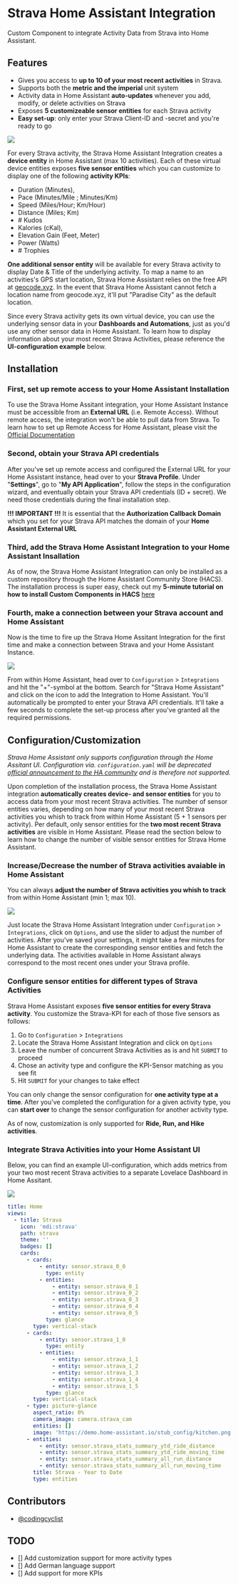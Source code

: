 # Strava Home Assistant Integration
Custom Component to integrate Activity Data from Strava into Home Assistant.


## Features
* Gives you access to **up to 10 of your most recent activities** in Strava. 
* Supports both the **metric and the imperial** unit system
* Activity data in Home Assistant **auto-updates** whenever you add, modify, or delete activities on Strava
* Exposes **5 customizeable sensor entities** for each Strava activity
* **Easy set-up**: only enter your Strava Client-ID and -secret and you're ready to go

![](sensor_overview.png)

For every Strava activity, the Strava Home Assistant Integration creates a **device entity** in Home Assistant (max 10 activities). Each of these virtual device entities exposes **five sensor entities** which you can customize to display one of the following **activity KPIs**:
* Duration (Minutes),
* Pace (Minutes/Mile ; Minutes/Km)
* Speed (Miles/Hour; Km/Hour)
* Distance (Miles; Km)
* \# Kudos
* Kalories (cKal),
* Elevation Gain (Feet, Meter)
* Power (Watts)
* \# Trophies

**One additional sensor entity** will be available for every Strava activity to display Date & Title of the underlying activity. To map a name to an activities's GPS start location, Strava Home Assistant relies on the free API at [geocode.xyz](https://geocode.xyz). In the event that Strava Home Assistant cannot fetch a location name from geocode.xyz, it'll put "Paradise City" as the default location.

Since every Strava activity gets its own virtual device, you can use the underlying sensor data in your **Dashboards and Automations**, just as you'd use any other sensor data in Home Assistant. To learn how to display information about your most recent Strava Activities, please reference the **UI-configuration example** below.

## Installation
### First, set up remote access to your Home Assistant Installation
To use the Strava Home Assitant integration, your Home Assistant Instance must be accessible from an **External URL** (i.e. Remote Access). Without remote access, the integration won't be able to pull data from Strava. To learn how to set up Remote Access for Home Assistant, please visit the [Official Documentation](https://www.home-assistant.io/docs/configuration/remote/)


### Second, obtain your Strava API credentials
After you've set up remote access and configured the External URL for your Home Assistant instance, head over to your **Strava Profile**. Under "**Settings**", go to "**My API Application**", follow the steps in the configuration wizard, and eventually obtain your Strava API credentials (ID + secret). We need those credentials during the final installation step.

**!!! IMPORTANT !!!** It is essential that the **Authorization Callback Domain** which you set for your Strava API matches the domain of your **Home Assistant External URL**

### Third, add the Strava Home Assistant Integration to your Home Assistant Insallation
As of now, the Strava Home Assistant Integration can only be installed as a custom repository through the Home Assistant Community Store (HACS). The installation process is super easy, check out my **5-minute tutorial on how to install Custom Components in HACS** [here](https://medium.com/@codingcyclist/how-to-install-any-custom-component-from-github-in-less-than-5-minutes-ad84e6dc56ff)

### Fourth, make a connection between your Strava account and Home Assistant
Now is the time to fire up the Strava Home Assitant Integration for the first time and make a connection between Strava and your Home Assistant Instance. 

![](ha_strava_install.gif)

From within Home Assistant, head over to `Configuration` > `Integrations` and hit the "+"-symbol at the bottom. Search for "Strava Home Assistant" and click on the icon to add the Integration to Home Assistant. You'll automatically be prompted to enter your Strava API credentials. It'll take a few seconds to complete the set-up process after you've granted all the required permissions.

## Configuration/Customization
_Strava Home Assistant only supports configuration through the Home Assitant UI. Configuration via. `configuration.yaml` will be deprecated [official announcement to the HA community](https://www.home-assistant.io/blog/2020/04/14/the-future-of-yaml/) and is therefore not supported._

Upon completion of the installation process, the Strava Home Assistant integration **automatically creates device- and sensor entities** for you to access data from your most recent Strava activities. The number of sensor entities varies, depending on how many of your most recent Strava activities you whish to track from within Home Assistant (5 + 1 sensors per activity). Per default, only sensor entities for the **two most recent Strava activities** are visible in Home Assistant. Please read the section below to learn how to change the number of visible sensor entities for Strava Home Assistant.

### Increase/Decrease the number of Strava activities avaiable in Home Assistant
You can always **adjust the number of Strava activities you whish to track** from within Home Assistant (min 1; max 10). 

![](ha_strava_config.gif)

Just locate the Strava Home Assistant Integration under `Configuration` > `Integrations`, click on `Options`, and use the slider to adjust the number of activities. After you've saved your settings, it might take a few minutes for Home Assistant to create the corresponding sensor entities and fetch the underlying data. The activities available in Home Assistant always correspond to the most recent ones under your Strava profile.

### Configure sensor entities for different types of Strava Activities
Strava Home Assistant exposes **five sensor entities for every Strava activity**. You customize the Strava-KPI for each of those five sensors as follows:

1. Go to `Configuration` > `Integrations`
2. Locate the Strava Home Assistant Integration and click on `Options`
3. Leave the number of concurrent Strava Activities as is and hit `SUBMIT` to proceed
4. Chose an activity type and configure the KPI-Sensor matching as you see fit
5. Hit `SUBMIT` for your changes to take effect

You can only change the sensor configuration for **one activity type at a time**. After you've completed the configuration for a given activity type, you can **start over** to change the sensor configuration for another activity type.

As of now, customization is only supported for **Ride, Run, and Hike activities**.

### Integrate Strava Activities into your Home Assistant UI
Below, you can find an example UI-configuration, which adds metrics from your two most recent Strava activities to a separate Lovelace Dashboard in Home Assitant.

![](ha_strava_ui_config.gif)

```yaml
title: Home
views:
  - title: Strava
    icon: 'mdi:strava'
    path: strava
    theme: ''
    badges: []
    cards:
      - cards:
          - entity: sensor.strava_0_0
            type: entity
          - entities:
              - entity: sensor.strava_0_1
              - entity: sensor.strava_0_2
              - entity: sensor.strava_0_3
              - entity: sensor.strava_0_4
              - entity: sensor.strava_0_5
            type: glance
        type: vertical-stack
      - cards:
          - entity: sensor.strava_1_0
            type: entity
          - entities:
              - entity: sensor.strava_1_1
              - entity: sensor.strava_1_2
              - entity: sensor.strava_1_3
              - entity: sensor.strava_1_4
              - entity: sensor.strava_1_5
            type: glance
        type: vertical-stack
      - type: picture-glance
        aspect_ratio: 0%
        camera_image: camera.strava_cam
        entities: []
        image: 'https://demo.home-assistant.io/stub_config/kitchen.png'
      - entities:
          - entity: sensor.strava_stats_summary_ytd_ride_distance
          - entity: sensor.strava_stats_summary_ytd_ride_moving_time
          - entity: sensor.strava_stats_summary_all_run_distance
          - entity: sensor.strava_stats_summary_all_run_moving_time
        title: Strava - Year to Date
        type: entities
```

## Contributors
- [@codingcyclist](https://github.com/codingcyclist)

## TODO
- [] Add customization support for more activity types
- [] Add German language support
- [] Add support for more KPIs